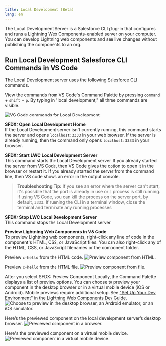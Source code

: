 ```yaml
---
title: Local Development (Beta)
lang: en
---
```


The Local Development Server is a Salesforce CLI plug-in that configures and runs a Lightning Web Components-enabled server on your computer. You can develop Lightning web components and see live changes without publishing the components to an org.

## Run Local Development Salesforce CLI Commands in VS Code

The Local Development server uses the following Salesforce CLI commands.

View the commands from VS Code's Command Palette by pressing `command` + `shift` + `p`. By typing in "local development," all three commands are visible.

![VS Code commands for Local Development](./images/vscode_localdev_sfdx_commands.png)

**SFDX: Open Local Development Home**  
If the Local Development server isn't currently running, this command starts the server and opens `localhost:3333` in your web browser. If the server is already running, then the command only opens `localhost:3333` in your browser.

**SFDX: Start LWC Local Development Server**  
This command starts the Local Development server. If you already started the server from VS Code, then VS Code gives the option to open it in the browser or restart it. If you already started the server from the command line, then VS code shows an error in the output console.

> **Troubleshooting Tip:** If you see an error where the server can't start, it's possible that the port is already in use or a process is still running. If using VS Code, you can kill the process on the server port, by default, `3333`. If running the CLI in a terminal window, close the terminal and terminate any running processes.

**SFDX: Stop LWC Local Development Server**  
This command stops the Local Development server.

**Preview Lightning Web Components in VS Code**  
To preview Lightning web components, right-click any line of code in the component's HTML, CSS, or JavaScript files. You can also right-click any of the HTML, CSS, or JavaScript filenames or the component folder.

Preview `c-hello` from the HTML code.
![Preview component from HTML.](./images/vscode_localdev_preview_html.png)

Preview `c-hello` from the HTML file.
![Preview component from file.](./images/vscode_localdev_file_preview.png)

After you select SFDX: Preview Component Locally, the Command Palette displays a list of preview options. You can choose to preview your component in the desktop browser or in a virtual mobile device (iOS or Android). Mobile previews require additional setup. See ["Set Up Your Dev Environment" in the Lightning Web Components Dev Guide.](https://developer.salesforce.com/docs/component-library/documentation/lwc/lwc.install_setup_develop)
![Choose to preview in the desktop browser, an Android emulator, or an iOS simulator.](./images/vscode_localdev_command_palette_preview_options.png)

Here’s the previewed component on the local development server’s desktop browser.
![Previewed component in a browser.](./images/vscode_localdev_preview.png)

Here's the previewed component on a virtual mobile device.
![Previewed component in a virtual mobile device.](./images/vscode_localdev_preview_ios.png)
